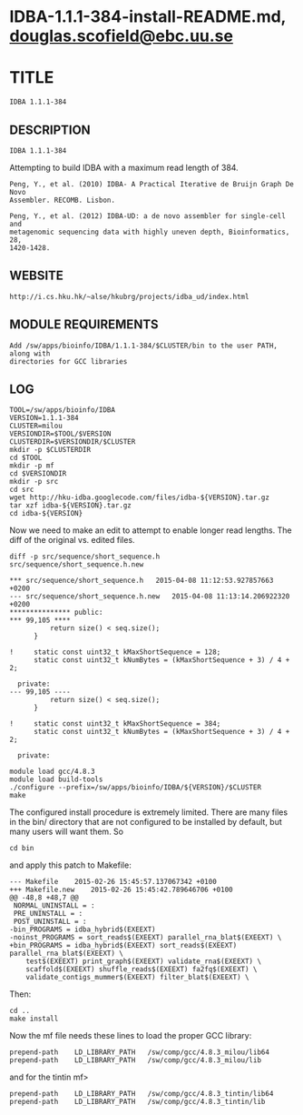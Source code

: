 # IDBA-1.1.1-384-install-README.md, douglas.scofield@ebc.uu.se

TITLE
=====

    IDBA 1.1.1-384

DESCRIPTION
-----------

    IDBA 1.1.1-384

Attempting to build IDBA with a maximum read length of 384.

    Peng, Y., et al. (2010) IDBA- A Practical Iterative de Bruijn Graph De Novo
    Assembler. RECOMB. Lisbon.

    Peng, Y., et al. (2012) IDBA-UD: a de novo assembler for single-cell and
    metagenomic sequencing data with highly uneven depth, Bioinformatics, 28,
    1420-1428.


WEBSITE
-------

    http://i.cs.hku.hk/~alse/hkubrg/projects/idba_ud/index.html

MODULE REQUIREMENTS
-------------------

    Add /sw/apps/bioinfo/IDBA/1.1.1-384/$CLUSTER/bin to the user PATH, along with
    directories for GCC libraries

LOG
---

    TOOL=/sw/apps/bioinfo/IDBA
    VERSION=1.1.1-384
    CLUSTER=milou
    VERSIONDIR=$TOOL/$VERSION
    CLUSTERDIR=$VERSIONDIR/$CLUSTER
    mkdir -p $CLUSTERDIR
    cd $TOOL
    mkdir -p mf
    cd $VERSIONDIR
    mkdir -p src
    cd src
    wget http://hku-idba.googlecode.com/files/idba-${VERSION}.tar.gz
    tar xzf idba-${VERSION}.tar.gz
    cd idba-${VERSION}

Now we need to make an edit to attempt to enable longer read lengths.  The diff of the
original vs. edited files.

    diff -p src/sequence/short_sequence.h src/sequence/short_sequence.h.new
~~~~
*** src/sequence/short_sequence.h   2015-04-08 11:12:53.927857663 +0200
--- src/sequence/short_sequence.h.new   2015-04-08 11:13:14.206922320 +0200
*************** public:
*** 99,105 ****
          return size() < seq.size();
      }

!     static const uint32_t kMaxShortSequence = 128;
      static const uint32_t kNumBytes = (kMaxShortSequence + 3) / 4 + 2;

  private:
--- 99,105 ----
          return size() < seq.size();
      }

!     static const uint32_t kMaxShortSequence = 384;
      static const uint32_t kNumBytes = (kMaxShortSequence + 3) / 4 + 2;

  private:
~~~~


    module load gcc/4.8.3
    module load build-tools
    ./configure --prefix=/sw/apps/bioinfo/IDBA/${VERSION}/$CLUSTER
    make

The configured install procedure is extremely limited.  There are
many files in the bin/ directory that are not configured to be installed
by default, but many users will want them.  So

    cd bin

and apply this patch to Makefile:

~~~~
--- Makefile    2015-02-26 15:45:57.137067342 +0100
+++ Makefile.new    2015-02-26 15:45:42.789646706 +0100
@@ -48,8 +48,7 @@
 NORMAL_UNINSTALL = :
 PRE_UNINSTALL = :
 POST_UNINSTALL = :
-bin_PROGRAMS = idba_hybrid$(EXEEXT)
-noinst_PROGRAMS = sort_reads$(EXEEXT) parallel_rna_blat$(EXEEXT) \
+bin_PROGRAMS = idba_hybrid$(EXEEXT) sort_reads$(EXEEXT) parallel_rna_blat$(EXEEXT) \
    test$(EXEEXT) print_graph$(EXEEXT) validate_rna$(EXEEXT) \
    scaffold$(EXEEXT) shuffle_reads$(EXEEXT) fa2fq$(EXEEXT) \
    validate_contigs_mummer$(EXEEXT) filter_blat$(EXEEXT) \
~~~~

Then:

    cd ..
    make install

Now the mf file needs these lines to load the proper GCC library:

    prepend-path    LD_LIBRARY_PATH   /sw/comp/gcc/4.8.3_milou/lib64
    prepend-path    LD_LIBRARY_PATH   /sw/comp/gcc/4.8.3_milou/lib

and for the tintin mf>

    prepend-path    LD_LIBRARY_PATH   /sw/comp/gcc/4.8.3_tintin/lib64
    prepend-path    LD_LIBRARY_PATH   /sw/comp/gcc/4.8.3_tintin/lib

